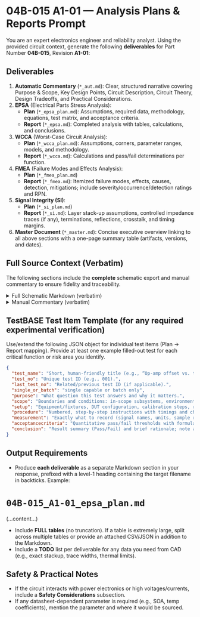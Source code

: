 # 04B-015 A1-01 — Analysis Plans & Reports Prompt
You are an expert electronics engineer and reliability analyst. Using the provided circuit context, generate the following **deliverables** for Part Number **04B-015**, Revision **A1-01**:
## Deliverables
1. **Automatic Commentary** (`*_aut.md`): Clear, structured narrative covering Purpose & Scope, Key Design Points, Circuit Description, Circuit Theory, Design Tradeoffs, and Practical Considerations.
2. **EPSA** (Electrical Parts Stress Analysis):
   - **Plan** (`*_epsa_plan.md`): Assumptions, required data, methodology, equations, test matrix, and acceptance criteria.
   - **Report** (`*_epsa.md`): Completed analysis with tables, calculations, and conclusions.
3. **WCCA** (Worst-Case Circuit Analysis):
   - **Plan** (`*_wcca_plan.md`): Assumptions, corners, parameter ranges, models, and methodology.
   - **Report** (`*_wcca.md`): Calculations and pass/fail determinations per function.
4. **FMEA** (Failure Modes and Effects Analysis):
   - **Plan** (`*_fmea_plan.md`)
   - **Report** (`*_fmea.md`): Itemized failure modes, effects, causes, detection, mitigations; include severity/occurrence/detection ratings and RPN.
5. **Signal Integrity (SI)**:
   - **Plan** (`*_si_plan.md`)
   - **Report** (`*_si.md`): Layer stack-up assumptions, controlled impedance traces (if any), terminations, reflections, crosstalk, and timing margins.
6. **Master Document** (`*_master.md`): Concise executive overview linking to all above sections with a one-page summary table (artifacts, versions, and dates).

## Full Source Context (Verbatim)
The following sections include the **complete** schematic export and manual commentary to ensure fidelity and traceability.

<details>
<summary>Full Schematic Markdown (verbatim)</summary>

```markdown
# Schematic Export (Markdown)

**ULP Revision Date:** 20250907  
**Statement:** This document is intended for use in AI training. 

# Circuit Identification

| Field            | Value |
| ---------------- | ----- |
| Part Number      | 04B-015 |
| Revision         | A1-01 |
| Title            | PUSH-PULL AMPLIFIER |
| PCB Dimensions   | 50 mm x 25 mm |
| Pieces per Panel | 8 |

# Netlist (Schematic)

| Net | Part | Pad | Pin | Sheet |
|-----|------|-----|-----|-------|
| GND | C2 | - | - | 1 |
| GND | C3 | - | - | 1 |
| GND | R1 | 1 | 1 | 1 |
| GND | TP5 | 1 | 1 | 1 |
| GND | P1 | 1 | GND (1) | 1 |
| GND | R3 | 1 | 1 | 1 |
| GND | Q2 | C | C | 1 |
| N$2 | C1 | - | - | 1 |
| N$2 | TP2 | 1 | 1 | 1 |
| N$2 | D1 | C | C | 1 |
| N$2 | D2 | A | A | 1 |
| N$3 | Q2 | B | B | 1 |
| N$3 | R1 | 2 | 2 | 1 |
| N$3 | D2 | C | C | 1 |
| N$5 | Q1 | B | B | 1 |
| N$5 | D1 | A | A | 1 |
| N$5 | R2 | 1 | 1 | 1 |
| N$7 | P1 | 5 | OUTPUT (5) | 1 |
| N$7 | C4 | - | - | 1 |
| N$7 | R3 | 2 | 2 | 1 |
| N$7 | TP6 | 1 | 1 | 1 |
| N$9 | TP3 | 1 | 1 | 1 |
| N$9 | C4 | + | + | 1 |
| N$9 | Q1 | E | E | 1 |
| N$9 | Q2 | E | E | 1 |
| N$10 | TP1 | 1 | 1 | 1 |
| N$10 | C1 | + | + | 1 |
| N$10 | P1 | 4 | INPUT (4) | 1 |
| V+ | TP4 | 1 | 1 | 1 |
| V+ | R2 | 2 | 2 | 1 |
| V+ | P1 | 2 | V+ (2) | 1 |
| V+ | C2 | + | + | 1 |
| V+ | C3 | + | + | 1 |
| V+ | Q1 | C | C | 1 |

# Partlist (Schematic)

| REF DES | PART TYPE | VALUE / DESCRIPTION |
|---------|-----------|---------------------|
| C1 | Capacitor |  |
| C2 | Capacitor |  |
| C3 | Capacitor |  |
| C4 | Capacitor |  |
| D1 | Diode |  |
| D2 | Diode |  |
| P1 | Connector (plug) |  |
| Q1 | Transistor | NPN |
| Q2 | Transistor | PNP |
| R1 | Resistor |  |
| R2 | Resistor |  |
| R3 | Resistor |  |
| TP1 | Test point |  |
| TP2 | Test point |  |
| TP3 | Test point |  |
| TP4 | Test point |  |
| TP5 | Test point |  |
| TP6 | Test point |  |

# Pinout Description Table, P1  

| Pin | Label | Notes |
|-----|-------|-------|
| 1 | GND |  |
| 2 | V+ |  |
| 3 |  |  |
| 4 | INPUT |  |
| 5 | OUTPUT |  |
```
</details>


<details>
<summary>Manual Commentary (verbatim)</summary>

```markdown
# Manual Commentary (Markdown)

## Revision History

| Revision | Date       | Change Summary  |
| -------- | ---------- | --------------- |
| -        | 2025-09-09 | Initial release |

## Circuit Description

**Bias string (D1, D2 + R1/R2):**

- Two small-signal diodes (e.g., 1N4148 or BAV99-like) set ~1.2–1.4 V to reduce crossover.
    
- **R1/R2 10–100 kΩ** provide bias currents; make the diode current **~0.5–2 mA** for thermal stability.
    
- Trade-offs: higher bias reduces crossover distortion but increases quiescent current/thermal drift.
    

**Output coupling (C4) & load (R3):**

- Choose **C4** to set LF corner with **Rload**; for **R3 10 kΩ**, **C4 4.7–10 µF** → fc ≈ 3–1.6 Hz.
    
- Add **snubber 10–100 Ω + 100–470 pF** across output if driving capacitive loads.
    

**Input coupling (C1):** sized to source/network; **2.2–10 µF** typical.

**Transistors Q1/Q2:** complementary small-signal pair; design for **IcQ 1–5 mA** depending on load needs.
```
</details>

## TestBASE Test Item Template (for any required experimental verification)
Use/extend the following JSON object for individual test items (Plan → Report mapping). Provide at least one example filled-out test for each critical function or risk area you identify.

```json
{
  "test_name": "Short, human-friendly title (e.g., “Op-amp offset vs. temperature”).",
  "test_no": "Unique test ID (e.g., 001).",
  "last_test_no": "Related/previous test ID (if applicable).",
  "single_or_batch": "single capable or batch only",
  "purpose": "What question this test answers and why it matters.",
  "scope": "Boundaries and conditions: in-scope subsystems, environments, ranges.",
  "setup": "Equipment/fixtures, DUT configuration, calibration steps, references.",
  "procedure": "Numbered, step-by-step instructions with timings and checkpoints.",
  "measurement": "Exactly what to record (signal names, units, sample rate, instruments/channels).",
  "acceptancecriteria": "Quantitative pass/fail thresholds with formulas or limits (include tolerances).",
  "conclusion": "Result summary (Pass/Fail) and brief rationale; note anomalies or follow-ups."
}
```
## Output Requirements
- Produce **each deliverable** as a separate Markdown section in your response, prefixed with a level-1 heading containing the target filename in backticks. Example:

# `04B-015_A1-01_epsa_plan.md`
(...content...)

- Include **FULL tables** (no truncation). If a table is extremely large, split across multiple tables or provide an attached CSV/JSON in addition to the Markdown.
- Include a **TODO** list per deliverable for any data you need from CAD (e.g., exact stackup, trace widths, thermal limits).
## Safety & Practical Notes
- If the circuit interacts with power electronics or high voltages/currents, include a **Safety Considerations** subsection.
- If any datasheet-dependent parameter is required (e.g., SOA, temp coefficients), mention the parameter and where it would be sourced.
